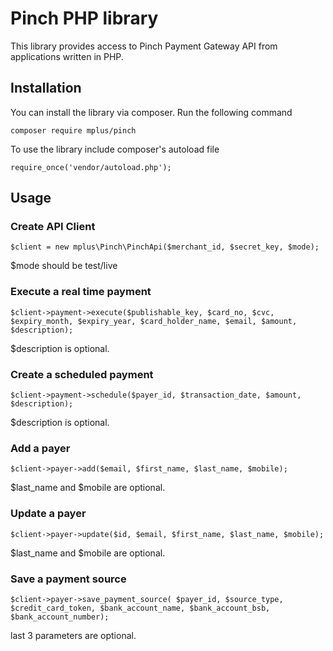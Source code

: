 # Pinch PHP library
This library provides access to Pinch Payment Gateway API from applications written in PHP.

## Installation
You can install the library via composer. Run the following command
```
composer require mplus/pinch
```
To use the library include composer's autoload file
```
require_once('vendor/autoload.php');
```

## Usage

### Create API Client
```
$client = new mplus\Pinch\PinchApi($merchant_id, $secret_key, $mode);
```
$mode should be test/live

### Execute a real time payment
```
$client->payment->execute($publishable_key, $card_no, $cvc, $expiry_month, $expiry_year, $card_holder_name, $email, $amount, $description);
```
$description is optional.

### Create a scheduled payment
```
$client->payment->schedule($payer_id, $transaction_date, $amount, $description);
```
$description is optional.

### Add a payer
```
$client->payer->add($email, $first_name, $last_name, $mobile);
```
$last_name and $mobile are optional.

### Update a payer
```
$client->payer->update($id, $email, $first_name, $last_name, $mobile);
```
$last_name and $mobile are optional.

### Save a payment source
```
$client->payer->save_payment_source( $payer_id, $source_type, $credit_card_token, $bank_account_name, $bank_account_bsb, $bank_account_number);
```
last 3 parameters are optional.


